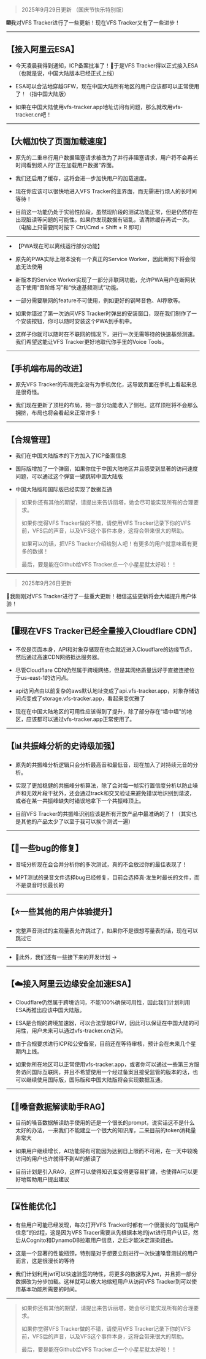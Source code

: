 > 2025年9月29日更新 （国庆节快乐特别版）

🎆我对VFS Tracker进行了一些更新！现在VFS Tracker又有了一些进步！

---

## 【接入阿里云ESA】

* 今天凌晨我得到通知，ICP备案批准了！🎉于是VFS Tracker得以正式接入ESA（也就是说，中国大陆版本已经正式上线）

* ESA可以合法地穿越GFW，现在中国大陆所有地区的用户应该都可以正常使用了！（指中国大陆版）

* 如果在中国大陆使用vfs-tracker.app地址访问有问题，那么就改用vfs-tracker.cn吧！

---

## 【大幅加快了页面加载速度】

* 原先的二重串行用户数据阻塞请求被改为了并行非阻塞请求，用户将不会再长时间看到烦人的“正在加载用户数据”界面。

* 我们还启用了缓存，这将会进一步加快用户的加载速度。

* 现在你应该可以很快地进入VFS Tracker的主界面，而无需进行烦人的长时间等待！

* 目前这一功能仍处于实验性阶段，虽然现阶段的测试功能正常，但是仍然存在出现脏读等问题的可能性。如果你发现数据有错乱，请清除缓存再试一次。（电脑上只需要同时按下 Ctrl/Cmd + Shift + R 即可）

---

* 【PWA现在可以离线运行部分功能】

* 原先的PWA实际上根本没有一个真正的Service Worker，因此断网下将会彻底无法使用

* 新版本的Service Worker实现了一部分非联网功能，允许PWA用户在断网状态下使用“音阶练习”和“快速基频测试”功能。

* 一部分需要联网的feature不可使用，例如更好的钢琴音色、AI荐歌等。

* 如果你错过了第一次访问VFS Tracker时弹出的安装窗口，现在我们制作了一个安装按钮，你可以随时安装这个PWA到手机中。

* 这样子你就可以随时在不联网的情况下，进行一次无需等待的快速基频测速。我们希望这能让VFS Tracker更好地取代你手里的Voice Tools。

---

## 【手机端布局的改进】

* 原先VFS Tracker的布局完全没有为手机优化，这导致页面在手机上看起来总是很奇怪。

* 我们现在更新了顶栏的布局，把一部分功能收入了侧栏。这样顶栏将不会那么拥挤，布局也将会看起来正常许多！

---

## 【合规管理】

* 我们在中国大陆版本的下方加入了ICP备案信息

* 国际版增加了一个弹窗，如果你位于中国大陆地区并且感受到显著的访问速度问题，可以通过这个弹窗一键跳转中国大陆版

* 中国大陆版和国际版已经实现了数据互通

> 如果你还有其他的期望，请提出来告诉丽塔，她会尽可能实现所有的合理要求。
>
> 如果你觉得VFS Tracker做的不错，请使用VFS Tracker记录下你的VFS前，VFS后的声音，以及VFS这个事件本身，这将会带来很大的帮助。
>
> 如果可以的话，把VFS Tracker介绍给别人吧！有更多的用户就意味着有更多的数据！
> 
> 最后，要是能在Github给VFS Tracker点一个小星星就太好啦！！

---

> 2025年9月26日更新

🎉我刚刚对VFS Tracker进行了一些重大更新！相信这些更新将会大幅提升用户体验！

---

## 【🖥️现在VFS Tracker已经全量接入Cloudflare CDN】

* 不仅是页面本身，API和对象存储现在也会就近进入Cloudflare的边缘节点，然后通过高速CDN网络抵达服务器。

* 尽管Cloudflare CDN仍然属于跨境网络，但是其网络质量远好于直接连接位于us-east-1的访问点。

* api访问点由以前复杂的aws默认地址变成了api.vfs-tracker.app，对象存储访问点变成了storage.vfs-tracker.app，看起来变优雅了

* 现在在中国大陆地区的可用性应该得到了提升，除了部分存在“墙中墙”的地区，应该都可以通过vfs-tracker.app正常使用了。

---

## 【📊共振峰分析的史诗级加强】

* 原先的共振峰分析逻辑只会分析最高音和最低音，现在加入了对持续元音的分析。

* 实现了更加稳健的共振峰分析算法，除了会对每一帧实行置信度分析以防止噪声和无效片段干扰外，还会通过track和交叉验证来避免错误地识别到谐波，或者在某一共振峰缺失时错误地拿下一个共振峰顶上。

* 目前VFS Tracker的共振峰识别应该是所有开放产品中最准确的了！（其实也是其他的产品太少了以至于我可以挨个测试一遍）

---

## 【🐞一些bug的修复】

* 音域分析现在会合并分析你的多次测试，真的不会放过你的最佳表现了！

* MPT测试的录音文件选择bug已经修复，目前会选择真·发生时最长的文件，而不是录音时长最长的

---

## 【⭐一些其他的用户体验提升】

* 完整声音测试的主观量表允许跳过了，如果你不是很想写量表的话，现在可以跳过它

---

* 📑此外，我们还有一些接下来的开发计划 →

---

## 【☁️接入阿里云边缘安全加速ESA】

* Cloudflare仍然属于跨境访问，不能100%确保可用性，因此我们计划利用ESA再推出应该中国大陆版。

* ESA是合规的跨境加速器，可以合法穿越GFW，因此可以保证在中国大陆的可用性，用户未来可以通过vfs-tracker.cn访问。

* 由于合规要求进行ICP和公安备案，目前还在等待审核，预计会在未来几个星期内上线。

* 如果你所在地区可以正常使用vfs-tracker.app，或者你可以通过一些第三方服务访问国际互联网，并且不希望使用一个经过备案且接受监管的版本的话，也可以继续使用国际版，国际版和中国大陆版将会实现数据互通。

---

## 【🤖嗓音数据解读助手RAG】

* 目前的嗓音数据解读助手使用的还是一个很长的prompt，说实话这不是什么太好的办法，一来我们不能建立一个很大的知识库，二来目前的token消耗量非常大

* 如果用户继续增长，AI功能将有可能因为达到日上限而不可用，在一天中较晚访问的用户也许就得不到AI的解读了

* 目前计划是引入RAG，这样可以使得知识库变得更容易扩建，也使得AI可以更好地帮助用户提出建议

---

## 【⌛性能优化】

* 有些用户可能已经发现，每次打开VFS Tracker时都有一个很漫长的“加载用户信息”的过程，这是因为VFS Tracer需要从先根据本地的jwt进行用户认证，然后从Cognito和DynamoDB拉取用户信息，之后才能决定渲染路由。

* 这是一个显著的性能瓶颈，特别是对于想要立刻进行一次快速嗓音测试的用户而言，这是很漫长的等待

* 我们计划利用jwt可以快速验签的特性，将更多的数据写入jwt，并且把一部分数据改为分步加载。这样就可以极大地缩短用户从访问VFS Tracker到可以使用基本功能所需要的时间。

---



> 如果你还有其他的期望，请提出来告诉丽塔，她会尽可能实现所有的合理要求。
>
> 如果你觉得VFS Tracker做的不错，请使用VFS Tracker记录下你的VFS前，VFS后的声音，以及VFS这个事件本身，这将会带来很大的帮助。
>
> 最后，要是能在Github给VFS Tracker点一个小星星就太好啦！！